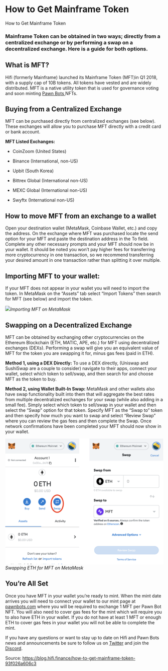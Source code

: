 
# How to Get Mainframe Token

How to Get Mainframe Token

### Mainframe Token can be obtained in two ways; directly from a centralized exchange or by performing a swap on a decentralized exchange. Here is a guide for both options.

## What is MFT?

Hifi (formerly Mainframe) launched its Mainframe Token (MFT)in Q1 2018, with a supply cap of 10B tokens. All tokens have vested and are widely distributed. MFT is a native utility token that is used for governance voting and soon minting [Pawn Bots ](https://www.pawnbots.com/)NFTs.

## Buying from a Centralized Exchange

MFT can be purchased directly from centralized exchanges (see below). These exchanges will allow you to purchase MFT directly with a credit card or bank account.

**MFT Listed Exchanges:**

* CoinZoom (United States)

* Binance (International, non-US)

* Upbit (South Korea)

* Bittrex Global (International non-US)

* MEXC Global (International non-US)

* Swyftx (International non-US)

## How to move MFT from an exchange to a wallet

Open your destination wallet (MetaMask, Coinbase Wallet, etc.) and copy the address. On the exchange where MFT was purchased locate the send option for your MFT and paste the destination address in the To field. Complete any other necessary prompts and your MFT should now be in your wallet. It should be noted you won’t pay higher fees for transferring more cryptocurrency in one transaction, so we recommend transferring your desired amount in one transaction rather than splitting it over multiple.

## Importing MFT to your wallet:

If your MFT does not appear in your wallet you will need to import the token. In MetaMask on the “Assets” tab select “Import Tokens” then search for MFT (see below) and import the token.

![](../images/2022-06-03_how-to-get-mainframe-token/1_BYTlFMKDcyBabxgYyAO-Qw.png)*Importing MFT on MetaMask*

## Swapping on a Decentralized Exchange

MFT can be obtained by exchanging other cryptocurrencies on the Ethereum Blockchain (ETH, MATIC, APE, etc.) for MFT using decentralized exchanges (DEXs). Performing a swap will give you an equivalent value of MFT for the token you are swapping it for, minus gas fees (paid in ETH).

**Method 1, using a DEX Directly:** To use a DEX directly, (Uniswap and SushiSwap are a couple to consider) navigate to their apps, connect your wallet, select which token to sell/swap, and then search for and choose MFT as the token to buy.

**Method 2, using Wallet Built-In Swap:** MetaMask and other wallets also have swap functionality built into them that will aggregate the best rates from multiple decentralized exchanges for your swap (while also adding in a small fee). Simply select which token to sell/swap in your wallet and then select the “Swap” option for that token. Specify MFT as the “Swap to” token and then specify how much you want to swap and select “Review Swap” where you can review the gas fees and then complete the Swap. Once network confirmations have been completed your MFT should now show in your wallet.

![](../images/2022-06-03_how-to-get-mainframe-token/0_UjOqmLKkQtN1O0rQ.png)*Swapping ETH for MFT on MetaMask*

## You’re All Set

Once you have MFT in your wallet you’re ready to mint. When the mint date arrives you will need to connect your wallet to our mint page at [pawnbots.com](https://www.pawnbots.com/) where you will be required to exchange 1 MFT per Pawn Bot NFT. You will also need to cover gas fees for the mint which will require you to also have ETH in your wallet. If you do not have at least 1 MFT or enough ETH to cover gas fees in your wallet you will not be able to complete the mint.

If you have any questions or want to stay up to date on Hifi and Pawn Bots news and announcements be sure to follow us on [Twitter](https://twitter.com/hififinance) and join the [Discord](https://discord.com/invite/mhtSRz6).


Source: https://blog.hifi.finance/how-to-get-mainframe-token-93f026a606c3
